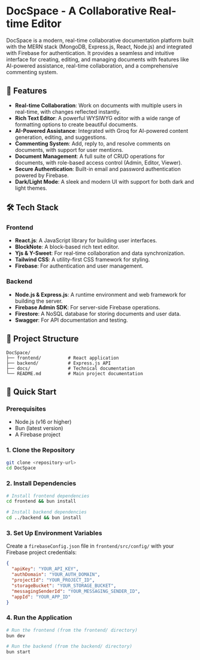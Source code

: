 # DocSpace - A Collaborative Real-time Editor

DocSpace is a modern, real-time collaborative documentation platform built with the MERN stack (MongoDB, Express.js, React, Node.js) and integrated with Firebase for authentication. It provides a seamless and intuitive interface for creating, editing, and managing documents with features like AI-powered assistance, real-time collaboration, and a comprehensive commenting system.

## 🚀 Features

- **Real-time Collaboration**: Work on documents with multiple users in real-time, with changes reflected instantly.
- **Rich Text Editor**: A powerful WYSIWYG editor with a wide range of formatting options to create beautiful documents.
- **AI-Powered Assistance**: Integrated with Groq for AI-powered content generation, editing, and suggestions.
- **Commenting System**: Add, reply to, and resolve comments on documents, with support for user mentions.
- **Document Management**: A full suite of CRUD operations for documents, with role-based access control (Admin, Editor, Viewer).
- **Secure Authentication**: Built-in email and password authentication powered by Firebase.
- **Dark/Light Mode**: A sleek and modern UI with support for both dark and light themes.

## 🛠 Tech Stack

### Frontend

- **React.js**: A JavaScript library for building user interfaces.
- **BlockNote**: A block-based rich text editor.
- **Yjs & Y-Sweet**: For real-time collaboration and data synchronization.
- **Tailwind CSS**: A utility-first CSS framework for styling.
- **Firebase**: For authentication and user management.

### Backend

- **Node.js & Express.js**: A runtime environment and web framework for building the server.
- **Firebase Admin SDK**: For server-side Firebase operations.
- **Firestore**: A NoSQL database for storing documents and user data.
- **Swagger**: For API documentation and testing.

## 📁 Project Structure

```
DocSpace/
├── frontend/          # React application
├── backend/           # Express.js API
├── docs/              # Technical documentation
└── README.md          # Main project documentation
```

## 🚀 Quick Start

### Prerequisites

- Node.js (v16 or higher)
- Bun (latest version)
- A Firebase project

### 1. Clone the Repository

```bash
git clone <repository-url>
cd DocSpace
```

### 2. Install Dependencies

```bash
# Install frontend dependencies
cd frontend && bun install

# Install backend dependencies
cd ../backend && bun install
```

### 3. Set Up Environment Variables

Create a `firebaseConfig.json` file in `frontend/src/config/` with your Firebase project credentials:

```json
{
  "apiKey": "YOUR_API_KEY",
  "authDomain": "YOUR_AUTH_DOMAIN",
  "projectId": "YOUR_PROJECT_ID",
  "storageBucket": "YOUR_STORAGE_BUCKET",
  "messagingSenderId": "YOUR_MESSAGING_SENDER_ID",
  "appId": "YOUR_APP_ID"
}
```

### 4. Run the Application

```bash
# Run the frontend (from the frontend/ directory)
bun dev

# Run the backend (from the backend/ directory)
bun start
```
